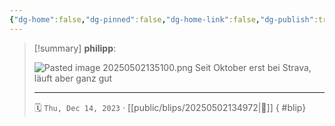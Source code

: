 ```yaml
---
{"dg-home":false,"dg-pinned":false,"dg-home-link":false,"dg-publish":true,"tags":["dgblip"],"created-date":"2023-12-14T00:00:00","updated-date":"2025-05-02T13:51:32","disabled rules":["yaml-title","yaml-title-alias","file-name-heading"],"title":"philipp on Threads @ 2023-12-14","dg-path":"blips/202505021349723.md","permalink":"/blips/202505021349723/","dgPassFrontmatter":true}
---
```


> [!summary] **philipp**:
>
> ![Pasted image 20250502135100.png](/img/user/attachments/Pasted%20image%2020250502135100.png)
> Seit Oktober erst bei Strava, läuft aber ganz gut
> - - -
>
> 🗓️ `Thu, Dec 14, 2023` · [[public/blips/20250502134972\|🔗]]
{ #blip}

